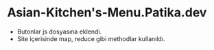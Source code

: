# Asian-Kitchen's-Menu.Patika.dev
<ul> 
  <li>Butonlar js dosyasına eklendi. </li>
  <li>Site içerisinde map, reduce gibi methodlar kullanıldı.</li>

</ul>
